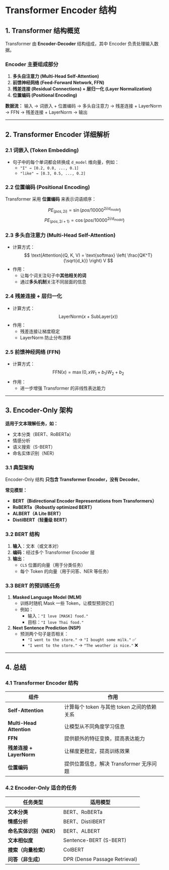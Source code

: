 # Transformer Encoder 结构

## 1. Transformer 结构概览
Transformer 由 **Encoder-Decoder** 结构组成，其中 Encoder 负责处理输入数据。

### **Encoder 主要组成部分**
1. **多头自注意力 (Multi-Head Self-Attention)**
2. **前馈神经网络 (Feed-Forward Network, FFN)**
3. **残差连接 (Residual Connections) + 层归一化 (Layer Normalization)**
4. **位置编码 (Positional Encoding)**

**数据流：**
输入 → 词嵌入 + 位置编码 → 多头自注意力 → 残差连接 + LayerNorm → FFN → 残差连接 + LayerNorm → 输出

---

## 2. Transformer Encoder 详细解析

### **2.1 词嵌入 (Token Embedding)**
- 句子中的每个单词都会转换成 `d_model` 维向量，例如：
  - `"I" → [0.2, 0.8, ..., 0.1]`
  - `"like" → [0.3, 0.5, ..., 0.2]`

### **2.2 位置编码 (Positional Encoding)**
Transformer 采用 **位置编码** 来表示词语顺序：

$$
PE_{(pos, 2i)} = \sin(pos / 10000^{2i/d_{model}})
$$
$$
PE_{(pos, 2i+1)} = \cos(pos / 10000^{2i/d_{model}})
$$

### **2.3 多头自注意力 (Multi-Head Self-Attention)**
- 计算方式：
  $$
  \text{Attention}(Q, K, V) = \text{softmax} \left( \frac{QK^T}{\sqrt{d_k}} \right) V
  $$
- 作用：
  - 让每个词关注句子中**其他相关的词**
  - 通过**多头机制**关注不同层面的信息

### **2.4 残差连接 + 层归一化**
- 计算方式：
  $$
  \text{LayerNorm}(x + \text{SubLayer}(x))
  $$
- 作用：
  - 残差连接让梯度稳定
  - LayerNorm 防止分布漂移

### **2.5 前馈神经网络 (FFN)**
- 计算方式：
  $$
  \text{FFN}(x) = \max(0, xW_1 + b_1)W_2 + b_2
  $$
- 作用：
  - 进一步增强 Transformer 的非线性表达能力

---

## 3. Encoder-Only 架构
**适用于文本理解任务，如：**
- 文本分类（BERT、RoBERTa）
- 情感分析
- 语义搜索（S-BERT）
- 命名实体识别（NER）

### **3.1 典型架构**
Encoder-Only 结构 **只包含 Transformer Encoder，没有 Decoder**。

**常见模型：**
- **BERT（Bidirectional Encoder Representations from Transformers）**
- **RoBERTa（Robustly optimized BERT）**
- **ALBERT（A Lite BERT）**
- **DistilBERT（轻量级 BERT）**

### **3.2 BERT 结构**
1. **输入**：文本（或文本对）
2. **编码**：经过多个 Transformer Encoder 层
3. **输出**：
   - `CLS` 位置的向量（用于分类任务）
   - 每个 Token 的向量（用于问答、NER 等任务）

### **3.3 BERT 的预训练任务**
1. **Masked Language Model (MLM)**
   - 训练时随机 Mask 一些 Token，让模型预测它们
   - 例如：
     - 输入：`"I love [MASK] food."`
     - 目标：`"I love Thai food."`
2. **Next Sentence Prediction (NSP)**
   - 预测两个句子是否相关：
     - `"I went to the store."` → `"I bought some milk."` ✅
     - `"I went to the store."` → `"The weather is nice."` ❌

---

## 4. 总结

### **4.1 Transformer Encoder 结构**
| 组件 | 作用 |
|------|------|
| **Self-Attention** | 计算每个 token 与其他 token 之间的依赖关系 |
| **Multi-Head Attention** | 让模型从不同角度学习信息 |
| **FFN** | 提供额外的特征变换，提高表达能力 |
| **残差连接 + LayerNorm** | 让梯度更稳定，提高训练效果 |
| **位置编码** | 提供位置信息，解决 Transformer 无序问题 |

### **4.2 Encoder-Only 适合的任务**
| 任务类型 | 适用模型 |
|----------|---------|
| **文本分类** | BERT、RoBERTa |
| **情感分析** | BERT、DistilBERT |
| **命名实体识别（NER）** | BERT、ALBERT |
| **文本相似度** | Sentence-BERT (S-BERT) |
| **搜索（向量检索）** | ColBERT |
| **问答（非生成）** | DPR (Dense Passage Retrieval) |
